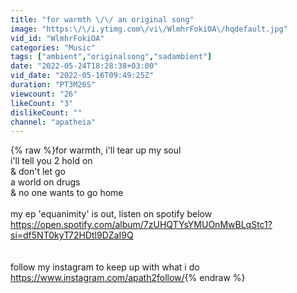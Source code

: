 ```yaml
---
title: "for warmth \/\/ an original song"
image: "https:\/\/i.ytimg.com\/vi\/WlmhrFokiOA\/hqdefault.jpg"
vid_id: "WlmhrFokiOA"
categories: "Music"
tags: ["ambient","originalsong","sadambient"]
date: "2022-05-24T18:28:38+03:00"
vid_date: "2022-05-16T09:49:25Z"
duration: "PT3M26S"
viewcount: "26"
likeCount: "3"
dislikeCount: ""
channel: "apatheia"
---
```

{% raw %}for warmth, i'll tear up my soul<br />i'll tell you 2 hold on<br />&amp; don't let go<br />a world on drugs<br />&amp; no one wants to go home<br /><br />my ep 'equanimity' is out, listen on spotify below<br /><a rel="nofollow" target="blank" href="https://open.spotify.com/album/7zUHQTYsYMUOnMwBLqStc1?si=df5NT0kyT72HDtl9DZaI9Q">https://open.spotify.com/album/7zUHQTYsYMUOnMwBLqStc1?si=df5NT0kyT72HDtl9DZaI9Q</a><br /><br /><br />follow my instagram to keep up with what i do <br /><a rel="nofollow" target="blank" href="https://www.instagram.com/apath2follow/">https://www.instagram.com/apath2follow/</a>{% endraw %}
